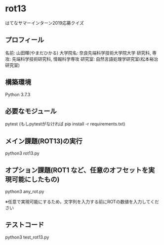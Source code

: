 # rot13
はてなサマーインターン2019応募クイズ

## プロフィール
名前: 山田暉(やまだひかる)
大学院名: 奈良先端科学技術大学院大学
研究科, 専攻: 先端科学技術研究科, 情報科学専攻
研究室: 自然言語処理学研究室(松本裕治研究室)

## 構築環境
Python 3.7.3

## 必要なモジュール
pytest (もしpytestがなければ pip install -r requirements.txt)

## メイン課題(ROT13)の実行
python3 rot13.py

## オプション課題(ROT1 など、任意のオフセットを実現可能にしたもの)
python3 any_rot.py

※任意で実現可能にするため，文字列を入力する前にROTの数値を入力してください

## テストコード
python3 test_rot13.py